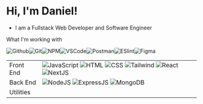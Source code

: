 # Hi, I'm Daniel!

- I am a Fullstack Web Developer and Software Engineer

What I'm working with

<table>
  <tbody>
  <tr>
    <td>Front End</td>
      <td>
        <img alt="JavaScript" src="https://img.shields.io/badge/javascript%20-%23323330.svg?&style=for-the-badge&logo=javascript&logoColor=%23F7DF1E" />
        <img alt="HTML" src="https://img.shields.io/badge/-HTML-E34F26?logo=HTML5&logoColor=white&style=for-the-badge" />
        <img alt="CSS" src="https://img.shields.io/badge/-CSS-1572B6?&logo=CSS3&style=for-the-badge" />
        <img alt="Tailwind" src="https://img.shields.io/badge/-Tailwind%20CSS-06B6D4?logo=tailwindcss&logoColor=white&style=for-the-badge" />
        <img alt="React" src="https://img.shields.io/badge/-React-61DAFB?logo=react&logoColor=white&style=for-the-badge" />
        <img alt="NextJS" src="https://img.shields.io/badge/-NextJS-000000?logo=nextdotjs&logoColor=white&style=for-the-badge" />
      </td>
    </tr>
    <tr>
      <td>Back End</td>
      <td>
        <img alt="NodeJS" src="https://img.shields.io/badge/-NodeJS-339933?logo=nodedotjs&logoColor=white&style=for-the-badge" />
        <img alt="ExpressJS" src="https://img.shields.io/badge/-ExpressJS-000000?logo=express&logoColor=white&style=for-the-badge" />
        <img alt="MongoDB" src="https://img.shields.io/badge/-MongoDB-47A248?logo=mongodb&logoColor=white&style=for-the-badge" />
      </td>
    </tr>
    <tr>
      <td>Utilities</td>
        <img alt="Github" src="https://img.shields.io/badge/-GitHub-181717?logo=github&logoColor=white&style=for-the-badge" />
        <img alt="Git" src="https://img.shields.io/badge/-Git-F05032?logo=git&logoColor=white&style=for-the-badge" />
        <img alt="NPM" src="https://img.shields.io/badge/-NPM-CB3837?logo=npm&logoColor=white&style=for-the-badge" />
        <img alt="VSCode" src="https://img.shields.io/badge/-Visual%20Studio%20code-007ACC?logo=visualstudiocode&logoColor=white&style=for-the-badge" />
        <img alt="Postman" src="https://img.shields.io/badge/-Postman-FF6C37?logo=postman&logoColor=white&style=for-the-badge" />
        <img alt="ESlint" src="https://img.shields.io/badge/-ESLint-4B32C3?logo=eslint&logoColor=white&style=for-the-badge" />
        <img alt="Figma" src="https://img.shields.io/badge/-Figma-F24E1E?logo=figma&logoColor=white&style=for-the-badge" />
    </tr>
  </tbody>
</table>
